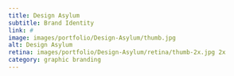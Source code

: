 ```yaml
---
title: Design Asylum
subtitle: Brand Identity
link: #
image: images/portfolio/Design-Asylum/thumb.jpg
alt: Design Asylum
retina: images/portfolio/Design-Asylum/retina/thumb-2x.jpg 2x
category: graphic branding
---
```

